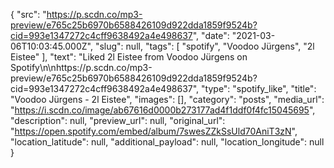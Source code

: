 {
  "src": "https://p.scdn.co/mp3-preview/e765c25b6970b6588426109d922dda1859f9524b?cid=993e1347272c4cff9638492a4e498637",
  "date": "2021-03-06T10:03:45.000Z",
  "slug": null,
  "tags": [
    "spotify",
    "Voodoo Jürgens",
    "2l Eistee"
  ],
  "text": "Liked 2l Eistee from Voodoo Jürgens on Spotify\n\nhttps://p.scdn.co/mp3-preview/e765c25b6970b6588426109d922dda1859f9524b?cid=993e1347272c4cff9638492a4e498637",
  "type": "spotify_like",
  "title": "Voodoo Jürgens - 2l Eistee",
  "images": [],
  "category": "posts",
  "media_url": "https://i.scdn.co/image/ab67616d0000b273177ad4f1ddf0f4fc15045695",
  "description": null,
  "preview_url": null,
  "original_url": "https://open.spotify.com/embed/album/7swesZZkSsUld70AniT3zN",
  "location_latitude": null,
  "additional_payload": null,
  "location_longitude": null
}